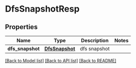 # DfsSnapshotResp

## Properties
Name | Type | Description | Notes
------------ | ------------- | ------------- | -------------
**dfs_snapshot** | [**DfsSnapshot**](DfsSnapshot.md) | dfs snapshot | 

[[Back to Model list]](../README.md#documentation-for-models) [[Back to API list]](../README.md#documentation-for-api-endpoints) [[Back to README]](../README.md)


